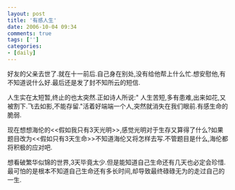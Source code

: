 ```yaml
---
layout: post
title: '有感人生'
date: 2006-10-04 09:34
comments: true
tags: ['']
categories:
- [daily]
---
```


好友的父亲去世了.就在十一前后.自己身在别处,没有给他帮上什么忙.想安慰他,有不知道说什么好.最后还是发了封不知所云的短信.

人生实在太短暂,终止的也太突然.正如诗人所说:"  人生苦短,多有患难,出来如花,又被割下.飞去如影,不能存留."活着好端端一个人,突然就消失在我们眼前.有感生命的脆弱.

现在想想海伦的<<假如我只有3天光明>>,感觉光明对于生存又算得了什么?如果题目改为<<假如只有3天生命>>不知道海伦又将怎样去写.不管题目是什么,海伦都将积极的应对吧.

想看破繁华似锦的世界,3天毕竟太少.但是能知道自己生命还有几天也必定会珍惜.最可怕的是根本不知道自己生命还有多长时间,却导致最终碌碌无为的走过自己的一生.

